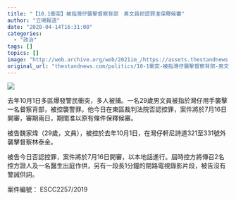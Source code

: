 ```yaml
---
title: "【10.1衝突】被指灣仔襲擊督察背部　男文員拒認罪准保釋候審"
author: "立場報道"
date: "2020-04-14T16:31:00"
categories:
  - "政治"
tags: []
topics: []
image: "http://web.archive.org/web/2021im_/https://assets.thestandnews.com/media/photos/71142739_10158800314503998_7460831730476253184_o20copy_MZVZe.png"
original_url: "thestandnews.com/politics/10-1衝突-被指灣仔襲擊督察背部-男文員拒認罪准保釋候審"
---
```

![](http://web.archive.org/web/2021im_/https://assets.thestandnews.com/media/photos/71142739_10158800314503998_7460831730476253184_o20copy_MZVZe.png)

去年10月1日多區爆發警民衝突，多人被捕。一名29歲男文員被指於灣仔用手襲擊一名督察背部，被控襲警罪。他今日在東區裁判法院否認控罪，案件將於7月16日開審，審期兩日，期間准以原有條件保釋候審。

被告魏家煒（29歲，文員），被控於去年10月1日，在灣仔軒尼詩道321至331號外襲擊督察林泰金。

被告今日否認控罪，案件將於7月16日開審，以本地話進行。屆時控方將傳召2名控方證人及一名醫生出庭作供，另有一段長1分鐘的閉路電視錄影片段，被告沒有警誡供詞。

案件編號： ESCC2257/2019